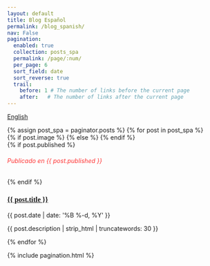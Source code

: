 ```yaml
---
layout: default
title: Blog Español
permalink: /blog_spanish/
nav: False
pagination:
  enabled: true
  collection: posts_spa
  permalink: /page/:num/
  per_page: 6
  sort_field: date
  sort_reverse: true
  trail:
    before: 1 # The number of links before the current page
    after:   # The number of links after the current page
---
```

<!--Buttom to spanish-->
<a class="btn draw-border" href="https://www.elenocastro.com/blog/" style="text-align: right;">English</a>

<div class="content-box clearfix">
  {% assign post_spa = paginator.posts %}
  {% for post in post_spa %}
  <article class="post_index">
    {% if post.image %}
      <a class="post-thumbnail" style="background-image: url({{ site.url }}{{ post.image }})" href="{{post.url | prepend: site.baseurl}}"></a>
    {% else %}
    <a class="post-thumbnail" style="background-image: url({{ site.image }})" href="{{post.url | prepend: site.baseurl}}"></a>
    {% endif %}
    <div class="post-content">
      {% if post.published %}
      <h6 style="color: #FF3636; text-align: left"><i> Publicado en {{ post.published }}</i></h6>
      {% endif %}
      <h3 class="post-title" style="font-family: 'Playfair Display', serif; text-align: left"><a  href="{{ post.url | prepend: site.baseurl }}">{{ post.title }}</a></h3>
      <p class="post-meta">{{ post.date | date: '%B %-d, %Y' }}&nbsp;&nbsp;&nbsp;&nbsp;</p>
      <p>{{ post.description | strip_html | truncatewords: 30 }}</p>
    </div>
  </article>
  {% endfor %}
</div>

{% include pagination.html %}


